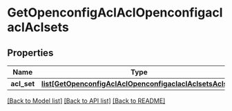 # GetOpenconfigAclAclOpenconfigaclaclAclsets

## Properties
Name | Type | Description | Notes
------------ | ------------- | ------------- | -------------
**acl_set** | [**list[GetOpenconfigAclAclOpenconfigaclaclAclsetsAclset]**](GetOpenconfigAclAclOpenconfigaclaclAclsetsAclset.md) |  | [optional] 

[[Back to Model list]](../README.md#documentation-for-models) [[Back to API list]](../README.md#documentation-for-api-endpoints) [[Back to README]](../README.md)


